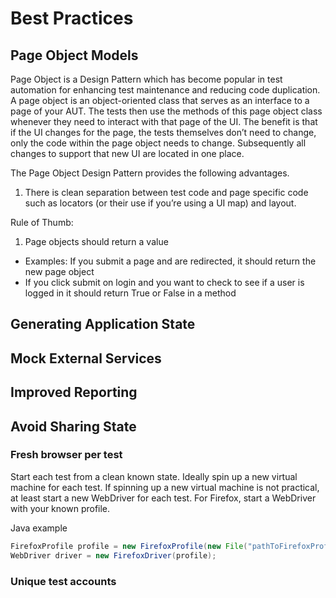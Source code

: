 Best Practices
==============

Page Object Models
------------------
Page Object is a Design Pattern which has become popular in test automation for enhancing test maintenance and reducing code duplication. A page object is an object-oriented class that serves as an interface to a page of your AUT. The tests then use the methods of this page object class whenever they need to interact with that page of the UI. The benefit is that if the UI changes for the page, the tests themselves don’t need to change, only the code within the page object needs to change. Subsequently all changes to support that new UI are located in one place.

The Page Object Design Pattern provides the following advantages.

1. There is clean separation between test code and page specific code such as locators (or their use if you’re using a UI map) and layout.

Rule of Thumb:
 1. Page objects should return a value
   - Examples: If you submit a page and are redirected, it should return the new page object
   - If you click submit on login and you want to check to see if a user is logged in it should return True or False in a method


Generating Application State
----------------------------

Mock External Services
----------------------

Improved Reporting
------------------

Avoid Sharing State
-------------------

### Fresh browser per test
Start each test from a clean known state.  Ideally spin up a new virtual machine for each test.  If spinning up a new virtual machine is not practical, at least start a new WebDriver for each test.  For Firefox, start a WebDriver with your
known profile.

Java example
```java
FirefoxProfile profile = new FirefoxProfile(new File("pathToFirefoxProfile"));
WebDriver driver = new FirefoxDriver(profile);
```

### Unique test accounts
